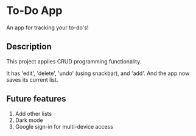 # To-Do App

An app for tracking your to-do's! 

## Description

This project applies CRUD programming functionality. 

It has 'edit', 'delete', 'undo' (using snackbar), and 'add'. And the app now saves its current list.

## Future features
1. Add other lists 
2. Dark mode
3. Google sign-in for multi-device access
